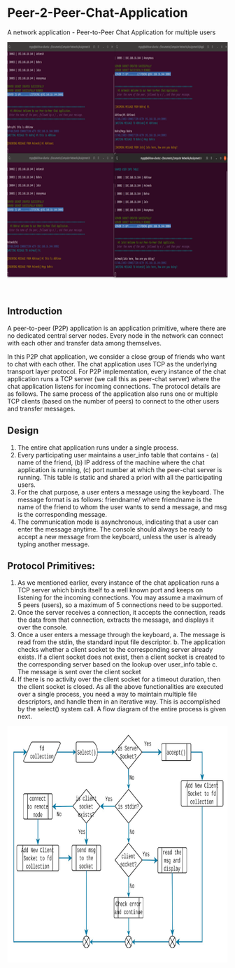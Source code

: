 # Peer-2-Peer-Chat-Application
A network application - Peer-to-Peer Chat Application for multiple users

<p><img src="interface.png" width="1520" height="540" /></p><br>

## Introduction
A peer-to-peer (P2P) application is an application primitive, where there are no dedicated central server
nodes. Every node in the network can connect with each other and transfer data among
themselves.

In this P2P chat application, we consider a close group of friends who want to chat with each
other. The chat application uses TCP as the underlying transport layer protocol. For P2P
implementation, every instance of the chat application runs a TCP server (we call this as
peer-chat server) where the chat application listens for incoming connections. The protocol
details are as follows. The same process of the application also runs one or multiple TCP
clients (based on the number of peers) to connect to the other users and transfer messages.

## Design 
1. The entire chat application runs under a single process.
2. Every participating user maintains a user_info table that contains - (a) name of the
friend, (b) IP address of the machine where the chat application is running, (c) port
number at which the peer-chat server is running. This table is static and shared a
priori with all the participating users.
3. For the chat purpose, a user enters a message using the keyboard. The message
format is as follows: friendname/<msg> where friendname is the name of the
friend to whom the user wants to send a message, and msg is the corresponding
message.
4. The communication mode is asynchronous, indicating that a user can enter the
message anytime. The console should always be ready to accept a new message
from the keyboard, unless the user is already typing another message.


## Protocol Primitives:
1. As we mentioned earlier, every instance of the chat application runs a TCP server
which binds itself to a well known port and keeps on listening for the incoming
connections. You may assume a maximum of 5 peers (users), so a maximum of 5
connections need to be supported.
2. Once the server receives a connection, it accepts the connection, reads the data
from that connection, extracts the message, and displays it over the console.
3. Once a user enters a message through the keyboard,
a. The message is read from the stdin, the standard input file descriptor.
b. The application checks whether a client socket to the corresponding server
already exists. If a client socket does not exist, then a client socket is created
to the corresponding server based on the lookup over user_info table
c. The message is sent over the client socket
4. If there is no activity over the client socket for a timeout duration, then the client
socket is closed.
As all the above functionalities are executed over a single process, you need a way to
maintain multiple file descriptors, and handle them in an iterative way. This is accomplished
by the select() system call. A flow diagram of the entire process is given next.


<p><img src="flow_diagram.png" width="1520" height="540" /></p><br>


